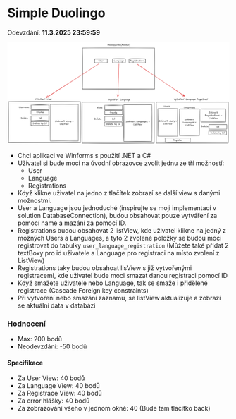 # Simple Duolingo

Odevzdání: **11.3.2025 23:59:59**

![alt text](../res/winForms.zadani.png)

- Chci aplikaci ve Winforms s použití .NET a C#
- Uživatel si bude moci na úvodní obrazovce zvolit jednu ze tří možností:
    - User
    - Language
    - Registrations
- Když klikne uživatel na jedno z tlačítek zobrazí se další view s danými možnostmi.
- User a Language jsou jednoduché (inspirujte se moji implementací v solution DatabaseConnection), budou obsahovat pouze vytváření za pomocí name a mazání za pomocí ID.
- Registrations budou obsahovat 2 listView, kde uživatel klikne na jedný z možných Users a Languages, a tyto 2 zvolené položky se budou moci registrovat do tabulky `user_language_registration` (Můžete také přidat 2 textBoxy pro id uživatele a Language pro registraci na místo zvolení z ListView)
- Registrations taky budou obsahoat lisView s již vytvořenými registracemi, kde uživatel bude moci smazat danou registraci pomocí ID
- Když smažete uživatele nebo Language, tak se smaže i přidělené registrace (Cascade Foreign key constraints)
- Při vytvoření nebo smazání záznamu, se listView aktualizuje a zobrazí se aktuální data v databázi


### Hodnocení

- Max: 200 bodů
- Neodevzdání: -50 bodů


#### Specifikace

- Za User View: 40 bodů
- Za Language View: 40 bodů
- Za Registrace View: 40 bodů
- Za error hlášky: 40 bodů
- Za zobrazování všeho v jednom okně: 40 (Bude tam tlačítko back)